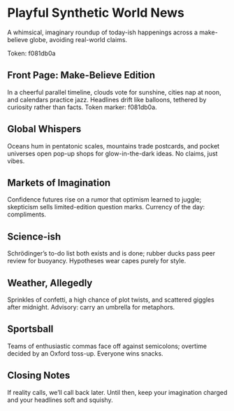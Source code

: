 # Playful Synthetic World News

A whimsical, imaginary roundup of today-ish happenings across a make-believe globe, avoiding real-world claims.

Token: f081db0a

## Front Page: Make-Believe Edition

In a cheerful parallel timeline, clouds vote for sunshine, cities nap at noon, and calendars practice jazz. Headlines drift like balloons, tethered by curiosity rather than facts. Token marker: f081db0a.

## Global Whispers

Oceans hum in pentatonic scales, mountains trade postcards, and pocket universes open pop-up shops for glow-in-the-dark ideas. No claims, just vibes.

## Markets of Imagination

Confidence futures rise on a rumor that optimism learned to juggle; skepticism sells limited-edition question marks. Currency of the day: compliments.

## Science-ish

Schrödinger’s to-do list both exists and is done; rubber ducks pass peer review for buoyancy. Hypotheses wear capes purely for style.

## Weather, Allegedly

Sprinkles of confetti, a high chance of plot twists, and scattered giggles after midnight. Advisory: carry an umbrella for metaphors.

## Sportsball

Teams of enthusiastic commas face off against semicolons; overtime decided by an Oxford toss-up. Everyone wins snacks.

## Closing Notes

If reality calls, we’ll call back later. Until then, keep your imagination charged and your headlines soft and squishy.